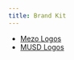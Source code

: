 ```yaml
---
title: Brand Kit
---
```


- [Mezo Logos](/docs/brand-kit/mezo-logo-and-marks.zip)
- [MUSD Logos](/docs/brand-kit/musd-logos.zip)
